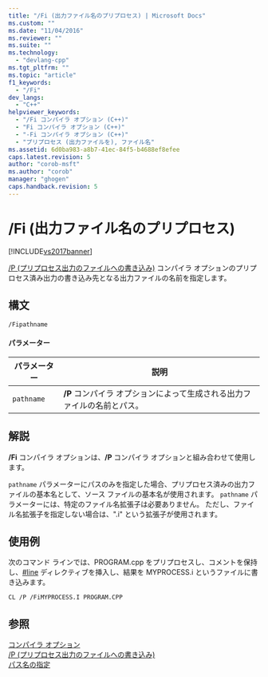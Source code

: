 ```yaml
---
title: "/Fi (出力ファイル名のプリプロセス) | Microsoft Docs"
ms.custom: ""
ms.date: "11/04/2016"
ms.reviewer: ""
ms.suite: ""
ms.technology: 
  - "devlang-cpp"
ms.tgt_pltfrm: ""
ms.topic: "article"
f1_keywords: 
  - "/Fi"
dev_langs: 
  - "C++"
helpviewer_keywords: 
  - "/Fi コンパイラ オプション (C++)"
  - "Fi コンパイラ オプション (C++)"
  - "-Fi コンパイラ オプション (C++)"
  - "プリプロセス (出力ファイルを), ファイル名"
ms.assetid: 6d0ba983-a8b7-41ec-84f5-b4688ef8efee
caps.latest.revision: 5
author: "corob-msft"
ms.author: "corob"
manager: "ghogen"
caps.handback.revision: 5
---
```

# /Fi (出力ファイル名のプリプロセス)
[!INCLUDE[vs2017banner](../../assembler/inline/includes/vs2017banner.md)]

[\/P \(プリプロセス出力のファイルへの書き込み\)](../../build/reference/p-preprocess-to-a-file.md) コンパイラ オプションのプリプロセス済み出力の書き込み先となる出力ファイルの名前を指定します。  
  
## 構文  
  
```  
/Fipathname  
```  
  
#### パラメーター  
  
|パラメーター|説明|  
|------------|--------|  
|`pathname`|**\/P** コンパイラ オプションによって生成される出力ファイルの名前とパス。|  
  
## 解説  
 **\/Fi** コンパイラ オプションは、**\/P** コンパイラ オプションと組み合わせて使用します。  
  
 `pathname` パラメーターにパスのみを指定した場合、プリプロセス済みの出力ファイルの基本名として、ソース ファイルの基本名が使用されます。  `pathname` パラメーターには、特定のファイル名拡張子は必要ありません。  ただし、ファイル名拡張子を指定しない場合は、".i" という拡張子が使用されます。  
  
## 使用例  
 次のコマンド ラインでは、PROGRAM.cpp をプリプロセスし、コメントを保持し、[\#line](../Topic/%23line%20Directive%20\(C-C++\).md) ディレクティブを挿入し、結果を MYPROCESS.i というファイルに書き込みます。  
  
```  
CL /P /FiMYPROCESS.I PROGRAM.CPP  
```  
  
## 参照  
 [コンパイラ オプション](../../build/reference/compiler-options.md)   
 [\/P \(プリプロセス出力のファイルへの書き込み\)](../../build/reference/p-preprocess-to-a-file.md)   
 [パス名の指定](../Topic/Specifying%20the%20Pathname.md)
